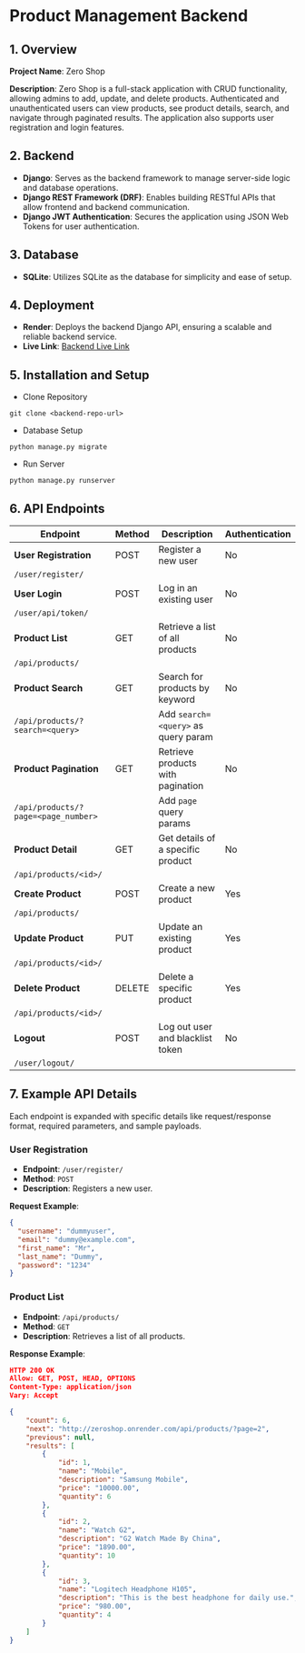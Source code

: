 # Product Management Backend

## 1. Overview
**Project Name**: Zero Shop

**Description**:
Zero Shop is a full-stack application with CRUD functionality, allowing admins to add, update, and delete products. Authenticated and unauthenticated users can view products, see product details, search, and navigate through paginated results. The application also supports user registration and login features.


## 2. Backend
- **Django**: Serves as the backend framework to manage server-side logic and database operations.
- **Django REST Framework (DRF)**: Enables building RESTful APIs that allow frontend and backend communication.
- **Django JWT Authentication**: Secures the application using JSON Web Tokens for user authentication.

## 3. Database
- **SQLite**: Utilizes SQLite as the database for simplicity and ease of setup.

## 4. Deployment
- **Render**: Deploys the backend Django API, ensuring a scalable and reliable backend service.
- **Live Link**: [Backend Live Link](https://zeroshop.onrender.com/)



## 5. Installation and Setup
* Clone Repository
 ```
git clone <backend-repo-url>
```
* Database Setup
```
python manage.py migrate
```
* Run Server
```
python manage.py runserver
```

    

## 6. API Endpoints

| Endpoint                  | Method | Description                            | Authentication |
|---------------------------|--------|----------------------------------------|----------------|
| **User Registration**     | POST   | Register a new user                   | No             |
| `/user/register/`         |        |                                        |                |
| **User Login**            | POST   | Log in an existing user               | No             |
| `/user/api/token/`            |        |                                        |                |
| **Product List**          | GET    | Retrieve a list of all products       | No            |
| `/api/products/`          |        |                                        |                |
| **Product Search**        | GET    | Search for products by keyword        | No            |
| `/api/products/?search=<query>` |  | Add `search=<query>` as query param   |                |
| **Product Pagination**    | GET    | Retrieve products with pagination     | No            |
| `/api/products/?page=<page_number>` | | Add `page` query params | |
| **Product Detail**        | GET    | Get details of a specific product     | No            |
| `/api/products/<id>/`     |        |                                        |                |
| **Create Product**        | POST   | Create a new product                  | Yes            |
| `/api/products/`          |        |                                        |                |
| **Update Product**        | PUT    | Update an existing product            | Yes            |
| `/api/products/<id>/`     |        |                                        |                |
| **Delete Product**        | DELETE | Delete a specific product             | Yes            |
| `/api/products/<id>/`     |        |                                        |                |
| **Logout**                | POST   | Log out user and blacklist token      | No            |
| `/user/logout/`       |        |                                        |                |

## 7. Example API Details

Each endpoint is expanded with specific details like request/response format, required parameters, and sample payloads.

### User Registration

- **Endpoint**: `/user/register/`
- **Method**: `POST`
- **Description**: Registers a new user.

**Request Example**:

```json
{
  "username": "dummyuser",
  "email": "dummy@example.com",
  "first_name": "Mr",
  "last_name": "Dummy",
  "password": "1234"
}
```
### Product List
- **Endpoint**: `/api/products/`
- **Method**: `GET`
- **Description**: Retrieves a list of all products.

**Response Example**:
```json
HTTP 200 OK
Allow: GET, POST, HEAD, OPTIONS
Content-Type: application/json
Vary: Accept

{
    "count": 6,
    "next": "http://zeroshop.onrender.com/api/products/?page=2",
    "previous": null,
    "results": [
        {
            "id": 1,
            "name": "Mobile",
            "description": "Samsung Mobile",
            "price": "10000.00",
            "quantity": 6
        },
        {
            "id": 2,
            "name": "Watch G2",
            "description": "G2 Watch Made By China",
            "price": "1890.00",
            "quantity": 10
        },
        {
            "id": 3,
            "name": "Logitech Headphone H105",
            "description": "This is the best headphone for daily use.",
            "price": "980.00",
            "quantity": 4
        }
    ]
}
```
